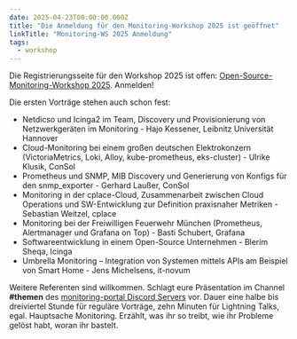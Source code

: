 ```yaml
---
date: 2025-04-23T00:00:00.000Z
title: "Die Anmeldung für den Monitoring-Workshop 2025 ist geöffnet"
linkTitle: "Monitoring-WS 2025 Anmeldung"
tags:
  - workshop
---
```

Die Registrierungsseite für den Workshop 2025 ist offen: [Open-Source-Monitoring-Workshop 2025](https://eveeno.com/osmw2025). Anmelden!

Die ersten Vorträge stehen auch schon fest:
* Netdicso und Icinga2 im Team, Discovery und Provisionierung von Netzwerkgeräten im Monitoring - Hajo Kessener, Leibnitz Universität Hannover
* Cloud-Monitoring bei einem großen deutschen Elektrokonzern (VictoriaMetrics, Loki, Alloy, kube-prometheus, eks-cluster) - Ulrike Klusik, ConSol
* Prometheus und SNMP, MIB Discovery und Generierung von Konfigs für den snmp_exporter - Gerhard Laußer, ConSol
* Monitoring in der cplace-Cloud, Zusammenarbeit zwischen Cloud Operations und SW-Entwicklung zur Definition praxisnaher Metriken - Sebastian Weitzel, cplace
* Monitoring bei der Freiwilligen Feuerwehr München (Prometheus, Alertmanager und Grafana on Top) - Basti Schubert, Grafana
* Softwareentwicklung in einem Open-Source Unternehmen - Blerim Sheqa, Icinga
* Umbrella Monitoring – Integration von Systemen mittels APIs am Beispiel von Smart Home - Jens Michelsens, it-novum

Weitere Referenten sind willkommen. Schlagt eure Präsentation im Channel **#themen** des [monitoring-portal Discord Servers](https://discord.gg/jDfPZ63FcJ) vor.
Dauer eine halbe bis dreiviertel Stunde für reguläre Vorträge, zehn Minuten für Lightning Talks, egal. Hauptsache Monitoring. Erzählt, was ihr so treibt, wie ihr Probleme gelöst habt, woran ihr bastelt.
